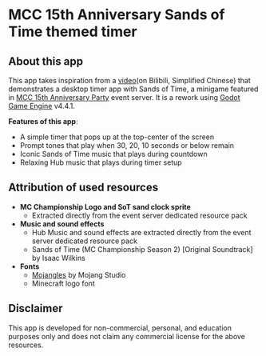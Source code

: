 # MCC 15th Anniversary Sands of Time themed timer



## About this app

This app takes inspiration from a [video](https://www.bilibili.com/video/BV19Dv4ejEuf/)(on Bilibili, Simplified Chinese) that demonstrates a desktop timer app with Sands of Time,  a minigame featured in [MCC 15th Anniversary Party](https://minecraft.wiki/w/MCC_x_Minecraft_15th_Anniversary_Party) event server. It is a rework using [Godot Game Engine](https://godotengine.org/) v4.4.1.

**Features of this app**:

- A simple timer that pops up at the top-center of the screen
- Prompt tones that play when 30, 20, 10 seconds or below remain
- Iconic Sands of Time music that plays during countdown
- Relaxing Hub music that plays during timer setup



## Attribution of used resources

- **MC Championship Logo and SoT sand clock sprite**
  - Extracted directly from the event server dedicated resource pack
- **Music and sound effects**
  - Hub Music and sound effects are extracted directly from the event server dedicated resource pack
  - Sands of Time (MC Championship Season 2) [Original Soundtrack] by Isaac Wilkins
- **Fonts**
  - [Mojangles](https://minecraft.wiki/w/Mojangles) by Mojang Studio
  - Minecraft logo font



## Disclaimer

This app is developed for non-commercial, personal, and education purposes only and does not claim any commercial license for the above resources.